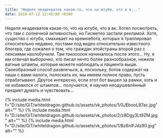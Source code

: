 ```yaml
---
title: "Неделя неадекватов какая-то, что на ютубе, что в в..."
date: 2018-07-12 12:45:00 +0300
---
```


Неделя неадекватов какая-то, что на ютубе, что в вк. Хотел посмотреть, что там с солнечной активностью, но Гисметео застали рекламой. Хотя, существо с ютуба, смахивает на кремоебота, которых я траллировал относительно недавно, постами под видео относительно известного блогера, где сожалел о том, что граждан этойстраны второй раз с пенсиями нахлобучили. Там такооооок начиналось после этого... Ну, я им отвечал выборочно, кто писал нечто более разнообразное, нежели ватные штампы, которые можете наблюдать и пациента выше. Своеобразный способ развлечься, а, поскольку, ботов содержат на наши с вами налоги, полоскать их, мы имеем полное право, пусть отрабатывают. Другое интересно, если этот бот вышел за рамки, хоть и не избавился от штампов... получается, я научил неодушевлённый предмет думать и чувствовать...


{% include media.html f="D:/site/GiT/whiteldragon.github.io/assets/vk_photos/1/0JEbooL87ac.jpg" alt="" %}
{% include media.html f="D:/site/GiT/whiteldragon.github.io/assets/vk_photos/2/z8Dgy3Lt9ZM.jpg" alt="" %}
{% include media.html f="D:/site/GiT/whiteldragon.github.io/assets/vk_photos/1/Bz6nIFJdz90.jpg" alt="" %}

